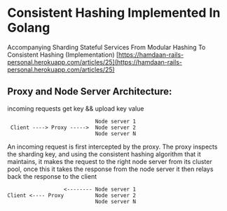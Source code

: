 # Consistent Hashing Implemented In Golang

Accompanying
Sharding Stateful Services From Modular Hashing To Consistent Hashing (Implementation)
[https://hamdaan-rails-personal.herokuapp.com/articles/25](https://hamdaan-rails-personal.herokuapp.com/articles/25)

## Proxy and Node Server Architecture:

incoming requests get key && upload key value

```
                            Node server 1  
 Client ----> Proxy ----->  Node server 2
                            Node server N
```

An incoming request is first intercepted by the proxy. The proxy inspects the sharding key, and using the consistent
hashing algorithm that it maintains, it makes the request to the right node server from its cluster pool, once this
it takes the response from the node server it then relays back the response to the client

```
                  <-------- Node server 1  
Client <---- Proxy          Node server 2
                            Node server N
```
